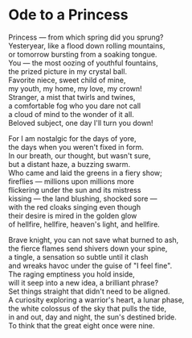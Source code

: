 # Ode to a Princess

Princess — from which spring did you sprung?  
Yesteryear, like a flood down rolling mountains,  
or tomorrow bursting from a soaking tongue.  
You — the most oozing of youthful fountains,  
the prized picture in my crystal ball.  
Favorite niece, sweet child of mine,  
my youth, my home, my love, my crown!  
Stranger, a mist that twirls and twines,  
a comfortable fog who you dare not call  
a cloud of mind to the wonder of it all.  
Beloved subject, one day I'll turn you down!  

For I am nostalgic for the days of yore,  
the days when you weren't fixed in form.  
In our breath, our thought, but wasn't sure,  
but a distant haze, a buzzing swarm.  
Who came and laid the greens in a fiery show;  
fireflies — millions upon millions more  
flickering under the sun and its mistress   
kissing — the land blushing, shocked sore —  
with the red cloaks singing even though  
their desire is mired in the golden glow   
of hellfire, hellfire, heaven's light, and hellfire.  

Brave knight, you can not save what burned to ash,  
the fierce flames send shivers down your spine,  
a tingle, a sensation so subtle until it clash  
and wreaks havoc under the guise of "I feel fine".  
The raging emptiness you hold inside,  
will it seep into a new idea, a brilliant phrase?  
Set things straight that didn't need to be aligned.  
A curiosity exploring a warrior's heart, a lunar phase,  
the white colossus of the sky that pulls the tide,  
in and out, day and night, the sun's destined bride.  
To think that the great eight once were nine.  
